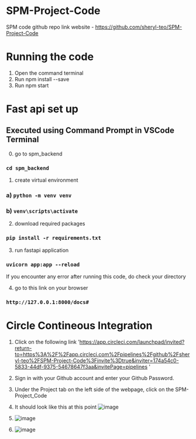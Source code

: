 # SPM-Project-Code
SPM code 
github repo link website - https://github.com/sheryl-teo/SPM-Project-Code

# Running the code
1. Open the command terminal
2. Run npm install --save
3. Run npm start

# Fast api set up
## Executed using Command Prompt in VSCode Terminal 
0. go to spm_backend
### `cd spm_backend`
1. create virtual environment
### a)  `python -m venv venv`
### b) `venv\scripts\activate`
2. download required packages
###  `pip install -r requirements.txt`
3. run fastapi application
###  `uvicorn app:app --reload`
If you encounter any error after running this code, do check your directory

4. go to this link on your browser
###  `http://127.0.0.1:8000/docs#`  

# Circle Contineous Integration
1. Click on the following link 'https://app.circleci.com/launchpad/invited?return-to=https%3A%2F%2Fapp.circleci.com%2Fpipelines%2Fgithub%2Fsheryl-teo%2FSPM-Project-Code%3Finvite%3Dtrue&inviter=174a54c0-5833-44df-9375-54678647f3aa&invitePage=pipelines ' 
2. Sign in with your Github account and enter your Github Password.
3. Under the Project tab on the left side of the webpage, click on the SPM-Project_Code
4.  It should look like this at this point ![image](https://user-images.githubusercontent.com/65134007/200111748-404dd7ee-238d-4587-a3ad-2aea61b86a15.png)
5.  ![image](https://user-images.githubusercontent.com/65134007/200111825-5fa5d6ef-ad61-4687-9245-28c5451a8c51.png)

6.  ![image](https://user-images.githubusercontent.com/65134007/200111788-2e2a6295-24fa-422d-a03f-762bfe27950b.png)


